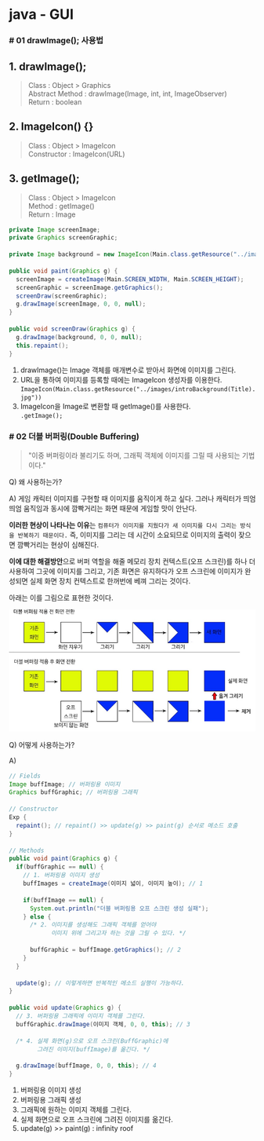 # java - GUI
### # 01 drawImage(); 사용법
## 1. drawImage();
> Class : Object > Graphics <br>
> Abstract Method : drawImage(Image, int, int, ImageObserver) <br>
> Return : boolean

## 2. ImageIcon() {}
> Class : Object > ImageIcon <br>
> Constructor : ImageIcon(URL) <br>

## 3. getImage();
> Class : Object > ImageIcon <br>
> Method : getImage() <br>
> Return : Image

```Java
private Image screenImage;
private Graphics screenGraphic;

private Image background = new ImageIcon(Main.class.getResource("../images/introBackground(Title).jpg")).getImage();

public void paint(Graphics g) {
  screenImage = createImage(Main.SCREEN_WIDTH, Main.SCREEN_HEIGHT);
  screenGraphic = screenImage.getGraphics();
  screenDraw(screenGraphic);
  g.drawImage(screenImage, 0, 0, null);
}

public void screenDraw(Graphics g) {
  g.drawImage(background, 0, 0, null);
  this.repaint();
}
```
1. drawImage()는 Image 객체를 매개변수로 받아서 화면에 이미지를 그린다.
2. URL을 통하여 이미지를 등록할 때에는 ImageIcon 생성자를 이용한다. <br>
`ImageIcon(Main.class.getResource("../images/introBackground(Title).jpg"))`
3. ImageIcon을 Image로 변환할 때 getImage()를 사용한다. <br>
`.getImage();`

### # 02 더블 버퍼링(Double Buffering)
> "이중 버퍼링이라 불리기도 하며, 그래픽 객체에 이미지를 그릴 때 사용되는 기법이다."

Q) 왜 사용하는가?

A) 게임 캐릭터 이미지를 구현할 때 이미지를 움직이게 하고 싶다. 그러나 캐릭터가 띄엄띄엄 움직임과 동시에 깜빡거리는 화면 때문에 게임할 맛이 안난다.

**이러한 현상이 나타나는 이유**는 `컴퓨터가 이미지를 지웠다가 새 이미지를 다시 그리는 방식을 반복하기 때문이다.` 즉, 이미지를 그리는 데 시간이 소요되므로 이미지의 출력이 잦으면 깜빡거리는 현상이 심해진다.

**이에 대한 해결방안**으로 버퍼 역할을 해줄 메모리 장치 컨텍스트(오프 스크린)를 하나 더 사용하여 그곳에 이미지를 그리고, 기존 화면은 유지하다가 오프 스크린에 이미지가 완성되면 실제 화면 장치 컨텍스트로 한꺼번에 베껴 그리는 것이다.

아래는 이를 그림으로 표현한 것이다.

![더블 버퍼링.jpg](./double_buffering.jpg "더블 버퍼링이란?")

Q) 어떻게 사용하는가?

A)
```java
// Fields
Image buffImage; // 버퍼링용 이미지
Graphics buffGraphic; // 버퍼링용 그래픽

// Constructor
Exp {
  repaint(); // repaint() >> update(g) >> paint(g) 순서로 메소드 호출
}

// Methods
public void paint(Graphics g) {
  if(buffGraphic == null) {
    // 1. 버퍼링용 이미지 생성
    buffImages = createImage(이미지 넓이, 이미지 높이); // 1

    if(buffImage == null) {
      System.out.println("더블 버퍼링용 오프 스크린 생성 실패");
    } else {
      /* 2. 이미지를 생성해도 그래픽 객체를 얻어야
            이미지 위에 그리고자 하는 것을 그릴 수 있다. */

      buffGraphic = buffImage.getGraphics(); // 2
    }
  }

  update(g); // 이렇게하면 반복적인 메소드 실행이 가능하다.
}

public void update(Graphics g) {
  // 3. 버퍼링용 그래픽에 이미지 객체를 그린다.
  buffGraphic.drawImage(이미지 객체, 0, 0, this); // 3

  /* 4. 실제 화면(g)으로 오프 스크린(BuffGraphic)에
        그려진 이미지(buffImage)를 옮긴다. */

  g.drawImage(buffImage, 0, 0, this); // 4
}
```
1. 버퍼링용 이미지 생성
2. 버퍼링용 그래픽 생성
3. 그래픽에 원하는 이미지 객체를 그린다.
4. 실제 화면으로 오프 스크린에 그려진 이미지를 옮긴다.
5. update(g) >> paint(g) : infinity roof
